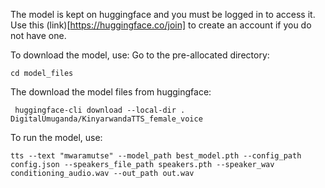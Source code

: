 
The model is kept on huggingface and you must be logged in to access it. Use this (link)[https://huggingface.co/join] to create an account if you do not have one.

To download the model, use:
Go to the pre-allocated directory:
```
cd model_files
```
The download the model files from huggingface:
```
 huggingface-cli download --local-dir . DigitalUmuganda/KinyarwandaTTS_female_voice
```
To run the model, use:

```
tts --text "mwaramutse" --model_path best_model.pth --config_path config.json --speakers_file_path speakers.pth --speaker_wav conditioning_audio.wav --out_path out.wav
```
